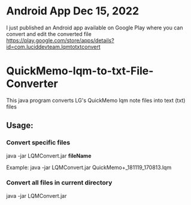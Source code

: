 # Android App Dec 15, 2022
I just published an Android app available on Google Play where you can convert and edit the converted file
<https://play.google.com/store/apps/details?id=com.luciddevteam.lqmtotxtconvert>

# QuickMemo-lqm-to-txt-File-Converter
This java program converts LG's QuickMemo lqm note files into text (txt) files
## Usage:
### Convert specific files
java -jar LQMConvert.jar **fileName**

Example:
java -jar LQMConvert.jar QuickMemo+_181119_170813.lqm


### Convert all files in current directory
java -jar LQMConvert.jar

